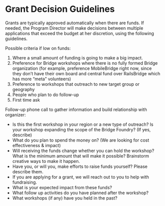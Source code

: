 # Grant Decision Guidelines

Grants are typically approved automatically when there are funds.  If needed,
the Program Director will make decisions between multiple applications that
exceed the budget at her discretion, using the following
guidelines.  

Possible criteria if low on funds:

1. Where a small amount of funding is going to make a big impact.
2. Preference for Bridge workshops where there is no fully formed Bridge organization (for example, preference MobileBridge right now, since they don’t have their own board and central fund over RailsBridge which has more “meta” volunteers)  
3. Preference to workshops that outreach to new target group or geography
4. People who plan to do follow-up
5. First time ask

Follow-up phone call to gather information and build relationship with organizer:

* Is this the first workshop in your region or a new type of outreach? Is your workshop expanding the scope of the Bridge Foundry? (If yes, describe)
* What do you plan to spend the money on? (We are looking for cost effectiveness & impact)
* Will receiving the funds change whether you can hold the workshop? What is the minimum amount that will make it possible?  Brainstorm creative ways to make it happen.
* Have you, or will you, make efforts to raise funds yourself? Please describe them.
* If you are applying for a grant, we will reach out to you to help with fundraising.
* What is your expected impact from these funds?
* What follow up activities do you have planned after the workshop?
* What workshops (if any) have you held in the past?

